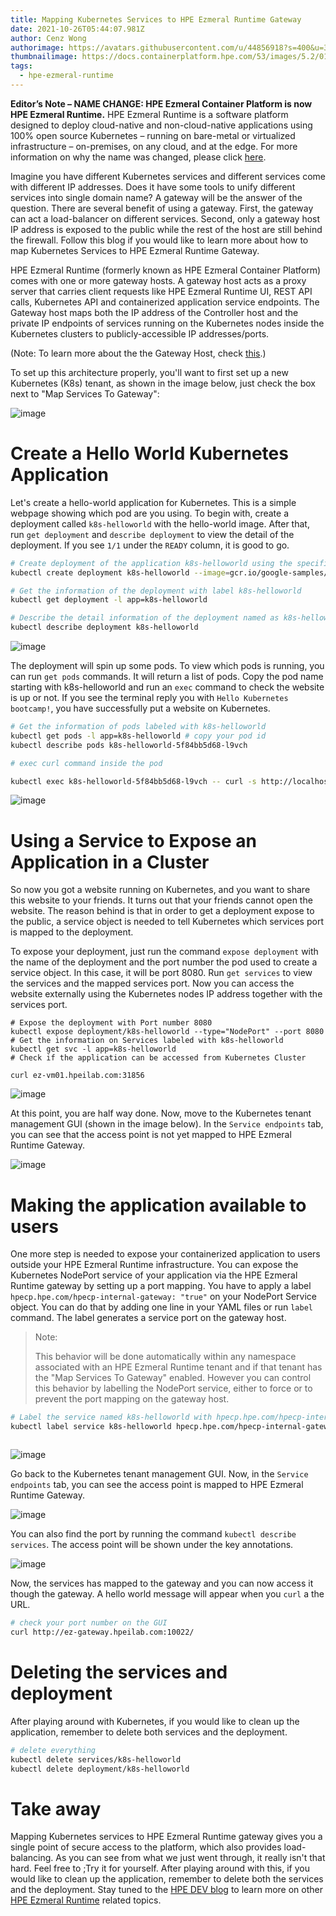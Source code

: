 ```yaml
---
title: Mapping Kubernetes Services to HPE Ezmeral Runtime Gateway
date: 2021-10-26T05:44:07.981Z
author: Cenz Wong
authorimage: https://avatars.githubusercontent.com/u/44856918?s=400&u=37bb095377cd6b4ad21c3a7ab8b5afe185a46941&v=4
thumbnailimage: https://docs.containerplatform.hpe.com/53/images/5.2/01_unversal_concepts/gateway_hosts_logical_kubernetes.jpg
tags:
  - hpe-ezmeral-runtime
---
```


**Editor’s Note – NAME CHANGE: HPE Ezmeral Container Platform is now HPE Ezmeral Runtime.** HPE Ezmeral Runtime is a software platform designed to deploy cloud-native and non-cloud-native applications using 100% open source Kubernetes – running on bare-metal or virtualized infrastructure – on-premises, on any cloud, and at the edge. For more information on why the name was changed, please click [here](https://community.hpe.com/t5/HPE-Ezmeral-Uncut/HPE-Ezmeral-Container-Platform-is-now-HPE-Ezmeral-Runtime/ba-p/7151720#.YW7nOxrMKM8).

Imagine you have different Kubernetes services and different services come with different IP addresses. Does it have some tools to unify different services into single domain name? A gateway will be the answer of the question. There are several benefit of using a gateway. First, the gateway can act a load-balancer on different services. Second, only a gateway host IP address is exposed to the public while the rest of the host are still behind the firewall. Follow this blog if you would like to learn more about how to map Kubernetes Services to HPE Ezmeral Runtime Gateway.

HPE Ezmeral Runtime (formerly known as HPE Ezmeral Container Platform) comes with one or more gateway hosts. A gateway host acts as a proxy server that carries client requests like HPE Ezmeral Runtime UI, REST API calls, Kubernetes API and containerized application service endpoints. The Gateway host maps both the IP address of the Controller host and the private IP endpoints of services running on the Kubernetes nodes inside the Kubernetes clusters to publicly-accessible IP addresses/ports.



(Note: To learn more about the the Gateway Host, check [this](https://docs.containerplatform.hpe.com/53/reference/universal-concepts/Gateway_Hosts.html#v52_gateway-hosts__logical).)



To set up this architecture properly, you'll want to first set up a new Kubernetes (K8s) tenant, as shown in the image below, just check the box next to "Map Services To Gateway":



![image](https://user-images.githubusercontent.com/72959956/138654527-77f3bf2c-f001-4fc7-88f3-d17436368dc3.png)



# Create a Hello World Kubernetes Application



Let's create a hello-world application for Kubernetes. This is a simple webpage showing which pod are you using. To begin with, create a deployment called `k8s-helloworld` with the hello-world image. After that, run `get deployment` and `describe deployment` to view the detail of the deployment. If you see `1/1` under the `READY` column, it is good to go.



```bash
# Create deployment of the application k8s-helloworld using the specific image
kubectl create deployment k8s-helloworld --image=gcr.io/google-samples/kubernetes-bootcamp:v1

# Get the information of the deployment with label k8s-helloworld
kubectl get deployment -l app=k8s-helloworld

# Describe the detail information of the deployment named as k8s-helloworld
kubectl describe deployment k8s-helloworld
```


![image](https://user-images.githubusercontent.com/72959956/138656214-73c9418f-e291-4678-b3a2-c318a318d325.png)



The deployment will spin up some pods. To view which pods is running, you can run `get pods` commands. It will return a list of pods. Copy the pod name starting with k8s-helloworld and run an `exec` command to check the website is up or not. If you see the terminal reply you with `Hello Kubernetes bootcamp!`, you have successfully put a website on Kubernetes.



```bash
# Get the information of pods labeled with k8s-helloworld
kubectl get pods -l app=k8s-helloworld # copy your pod id
kubectl describe pods k8s-helloworld-5f84bb5d68-l9vch 

# exec curl command inside the pod

kubectl exec k8s-helloworld-5f84bb5d68-l9vch -- curl -s http://localhost:8080
```


![image](https://user-images.githubusercontent.com/72959956/138670950-75f96e40-3bc6-4ef6-aff6-578f45b90c04.png)




# Using a Service to Expose an Application in a Cluster



So now you got a website running on Kubernetes, and you want to share this website to your friends. It turns out that your friends cannot open the website. The reason behind is that in order to get a deployment expose to the public, a service object is needed to tell Kubernetes which services port is mapped to the deployment.

To expose your deployment, just run the command `expose deployment` with the name of the deployment and the port number the pod used to create a service object. In this case, it will be port 8080. Run `get services` to view the services and the mapped services port. Now you can access the website externally using the Kubernetes nodes IP address together with the services port.



```
# Expose the deployment with Port number 8080
kubectl expose deployment/k8s-helloworld --type="NodePort" --port 8080
# Get the information on Services labeled with k8s-helloworld
kubectl get svc -l app=k8s-helloworld
# Check if the application can be accessed from Kubernetes Cluster

curl ez-vm01.hpeilab.com:31856
```


![image](https://user-images.githubusercontent.com/72959956/138665803-dea57cb9-1209-4b55-810a-5d564ea2b7e5.png)



At this point, you are half way done. Now, move to the Kubernetes tenant management GUI (shown in the image below). In the `Service endpoints` tab, you can see that the access point is not yet mapped to HPE Ezmeral Runtime Gateway.



![image](https://user-images.githubusercontent.com/72959956/138668470-ce8b6846-5fb4-4494-9a90-24aa2be73456.png)



# Making the application available to users



One more step is needed to expose your containerized application to users outside your HPE Ezmeral Runtime infrastructure. You can expose the Kubernetes NodePort service of your application via the HPE Ezmeral Runtime gateway by setting up a port mapping. You have to apply a label `hpecp.hpe.com/hpecp-internal-gateway: "true"` on your NodePort Service object. You can do that by adding one line in your YAML files or run `label` command. The label generates a service port on the gateway host.




> Note: 
> 
> This behavior will be done automatically within any namespace associated with an HPE Ezmeral Runtime tenant and if that tenant has the "Map Services To Gateway" enabled. However you can control this behavior by labelling the NodePort service, either to force or to prevent the port mapping on the gateway host.






```bash
# Label the service named k8s-helloworld with hpecp.hpe.com/hpecp-internal-gateway=true
kubectl label service k8s-helloworld hpecp.hpe.com/hpecp-internal-gateway=true



```



![image](https://user-images.githubusercontent.com/72959956/138669273-fa2969b3-61f3-4bae-a2f6-66425daf0a7b.png)




Go back to the Kubernetes tenant management GUI. Now, in the `Service endpoints` tab, you can see the access point is mapped to HPE Ezmeral Runtime Gateway. 



![image](https://user-images.githubusercontent.com/72959956/138668836-0313c1c5-e720-4575-a759-842c85d5502c.png)

You can also find the port by running the command `kubectl describe services`. The access point will be shown under the key annotations.



![image](https://user-images.githubusercontent.com/72959956/138810536-f1255048-2d91-44eb-ba33-ccc4bc52ca1e.png)

Now, the services has mapped to the gateway and you can now access it though the gateway. A hello world message will appear when you `curl` a the URL.

```bash
# check your port number on the GUI
curl http://ez-gateway.hpeilab.com:10022/
```






# Deleting the services and deployment



After playing around with Kubernetes, if you would like to clean up the application, remember to delete both services and the deployment.



```bash
# delete everything
kubectl delete services/k8s-helloworld
kubectl delete deployment/k8s-helloworld
```

# Take away

Mapping Kubernetes services to HPE Ezmeral Runtime gateway gives you a single point of secure access to the platform, which also provides load-balancing. As you can see from what we just went through, it really isn't that hard. Feel free to ;Try it for yourself. After playing around with this, if you would like to clean up the application, remember to delete both the services and the deployment. Stay tuned to the [HPE DEV blog](https://developer.hpe.com/blog) to learn more on other [HPE Ezmeral Runtime](https://developer.hpe.com/platform/hpe-ezmeral-runtime/home/) related topics.


